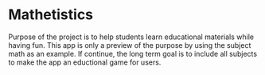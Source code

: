 # Mathetistics
Purpose of the project is to help students learn educational materials while having fun. 
This app is only a preview of the purpose by using the subject math as an example. 
If continue, the long term goal is to include all subjects to make the app an eductional game for users.
